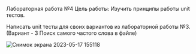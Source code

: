 Лабораторная работа №4 Цель работы: Изучить принципы работы unit тестов.

Написать unit тесты для своих вариантов из лабораторной работы №3. (Вариант - 3 Поиск самого частого слова в файле)

![Снимок экрана 2023-05-17 155118](https://github.com/Dissmor/Laba-4_OPD/assets/83116818/282919e4-377a-43af-8fc2-1d2f35cc5b6e)
